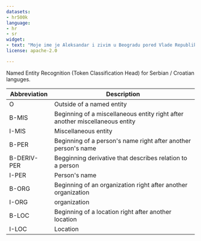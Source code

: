 ```yaml
---
datasets:
- hr500k
language: 
- hr
- sr
widget:
- text: "Moje ime je Aleksandar i zivim u Beogradu pored Vlade Republike Srbije"
license: apache-2.0

---
```


Named Entity Recognition (Token Classification Head) for Serbian / Croatian languges.

Abbreviation|Description
-|-
O|Outside of a named entity
B-MIS |Beginning of a miscellaneous entity right after another miscellaneous entity
I-MIS | Miscellaneous entity
B-PER |Beginning of a person's name right after another person's name
B-DERIV-PER| Begginning derivative that describes relation to a person
I-PER |Person's name
B-ORG |Beginning of an organization right after another organization
I-ORG |organization
B-LOC |Beginning of a location right after another location
I-LOC |Location
